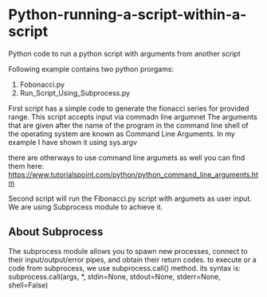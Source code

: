 # Python-running-a-script-within-a-script
Python code to run a python script with arguments from another script

Following example contains two python prorgams:
1. Fobonacci.py
2. Run_Script_Using_Subprocess.py

First script has a simple code to generate the fionacci series for provided range.
This script accepts input via commadn line argumnet
The arguments that are given after the name of the program in the command line shell 
of the operating system are known as Command Line Arguments. 
In my example I have shown it using sys.argv 

there are otherways to use command line argumets as well 
you can find them here: https://www.tutorialspoint.com/python/python_command_line_arguments.htm

Second script will run the Fibonacci.py script with argumets as user input.
We are using Subprocess module to achieve it.

## About Subprocess

The subprocess module allows you to spawn new processes, connect to their input/output/error pipes, and obtain their return codes.
to execute or a code from subprocess, we use subprocess.call() method.
its syntax is:
subprocess.call(args, *, stdin=None, stdout=None, stderr=None, shell=False)
